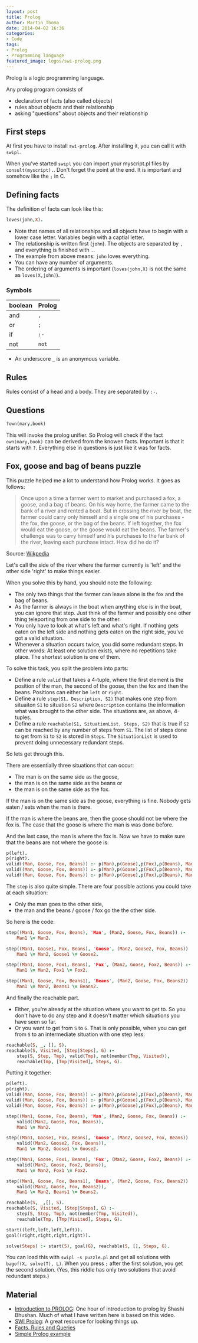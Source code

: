```yaml
---
layout: post
title: Prolog
author: Martin Thoma
date: 2014-04-02 16:36
categories:
- Code
tags:
- Prolog
- Programming language
featured_image: logos/swi-prolog.png
---
```


Prolog is a logic programming language.

Any prolog program consists of

* declaration of facts (also called objects)
* rules about objects and their relationship
* asking "questions" about objects and their relationship

## First steps
At first you have to install `swi-prolog`. After installing it, you can call it
with `swipl`.

When you've started `swipl` you can import your myscript.pl files by `consult(myscript).`.
Don't forget the point at the end. It is important and somehow like the 
`;` in C.

## Defining facts
The definition of facts can look like this:

```prolog
loves(john,X).
```

* Note that names of all relationships and all objects have to begin with a lower
case letter. Variables begin with a captial letter.
* The relationship is written first (`john`). The objects are separated by `,` 
  and everything is finished with `.`.
* The example from above means: `john` loves everything.
* You can have any number of arguments.
* The ordering of arguments is important (`loves(john,X)` is not the same as `loves(X,john)`).

### Symbols

| boolean | Prolog |
|---------|--------|
| and     | `,`    |
| or      | `;`    |
| if      | `:-`   |
| not     | `not`  |

* An underscore `_` is an anonymous variable.

## Rules

Rules consist of a head and a body. They are separated by `:-`.

## Questions

```prolog
?own(mary,book)
```

This will invoke the prolog unifier. So Prolog will check if the fact 
`own(mary,book)` can be derived from the knowen facts. Important is that it
starts with `?`. Everything else in questions is just like it was for facts.

## Fox, goose and bag of beans puzzle

This puzzle helped me a lot to understand how Prolog works. It goes as follows:

> Once upon a time a farmer went to market and purchased a fox, a goose, and a bag of beans. On his way home, the farmer came to the bank of a river and rented a boat. But in crossing the river by boat, the farmer could carry only himself and a single one of his purchases - the fox, the goose, or the bag of the beans.
If left together, the fox would eat the goose, or the goose would eat the beans.
The farmer's challenge was to carry himself and his purchases to the far bank of the river, leaving each purchase intact. How did he do it?

Source: [Wikpedia](https://en.wikipedia.org/wiki/Fox,_goose_and_bag_of_beans_puzzle)

Let's call the side of the river where the farmer currently is 'left' and the other
side 'right' to make things easier.

When you solve this by hand, you should note the following:

* The only two things that the farmer can leave alone is the fox and the bag of beans.
* As the farmer is always in the boat when anything else is in the boat, you can ignore
  that step. Just think of the farmer and possibly one other thing teleporting
  from one side to the other.
* You only have to look at what's left and what's right. If nothing gets eaten
  on the left side and nothing gets eaten on the right side, you've got a valid
  situation.
* Whenever a situation occurs twice, you did some redundant steps. In other words:
  At least one solution exists, where no repetitions take place. The shortest
  solution is one of them.

To solve this task, you split the problem into parts:

* Define a rule `valid` that takes a 4-tuple, where the first element is the position
  of the man, the second of the goose, then the fox and then the beans. Positions
  can either be `left` or `right`.
* Define a rule `step(S1, Description, S2)` that makes one step from situaiton
  `S1` to situation `S2` where `Description` contains the information what was 
  brought to the other side. The situations are, as above, 4-tuples.
* Define a rule `reachable(S1, SituationList, Steps, S2)` that is true if
  `S2` can be reached by any number of steps from `S1`. The list of steps done 
  to get from `S1` to `S2` is stored in `Steps`. The `SituationList` is used to
  prevent doing unnecessary redundant steps.

So lets get through this.

There are essentially three situations that can occur:

* The man is on the same side as the goose,
* the man is on the same side as the beans or
* the man is on the same side as the fox.

If the man is on the same side as the goose, everything is fine. Nobody gets
eaten / eats when the man is there.

If the man is where the beans are, then the goose should not be where the fox is.
The case that the goose is where the man is was done before.

And the last case, the man is where the fox is. Now we have to make sure that
the beans are not where the goose is:

```prolog
p(left).
p(right).
valid((Man, Goose, Fox, Beans)) :- p(Man),p(Goose),p(Fox),p(Beans), Man == Goose.
valid((Man, Goose, Fox, Beans)) :- p(Man),p(Goose),p(Fox),p(Beans), Man == Beans, Goose \= Fox.
valid((Man, Goose, Fox, Beans)) :- p(Man),p(Goose),p(Fox),p(Beans), Man == Fox, Goose \= Beans.
```

The `step` is also quite simple. There are four possible actions you could take
at each situation:

* Only the man goes to the other side,
* the man and the beans / goose / fox go the the other side.

So here is  the code:

```prolog
step((Man1, Goose, Fox, Beans), 'Man', (Man2, Goose, Fox, Beans)) :- 
    Man1 \= Man2.

step((Man1, Goose1, Fox, Beans), 'Goose', (Man2, Goose2, Fox, Beans)) :- 
    Man1 \= Man2, Goose1 \= Goose2.

step((Man1, Goose, Fox1, Beans), 'Fox', (Man2, Goose, Fox2, Beans)) :- 
    Man1 \= Man2, Fox1 \= Fox2.

step((Man1, Goose, Fox, Beans1), 'Beans', (Man2, Goose, Fox, Beans2)) :- 
    Man1 \= Man2, Beans1 \= Beans2.
```

And finally the reachable part.

* Either, you're already at the situation where you want to get to. So you don't
  have to do any step and it doesn't matter which situations you have seen so far.
* Or you want to get from `S` to `G`. That is only possible, when you can get
  from `S` to an intermediate situation with one step less:

```prolog
reachable(S, _, [], S).
reachable(S, Visited, [Step|Steps], G) :- 
    step(S, Step, Tmp), valid(Tmp), not(member(Tmp, Visited)),
    reachable(Tmp, [Tmp|Visited], Steps, G).
```

Putting it together:

```prolog
p(left).
p(right).
valid((Man, Goose, Fox, Beans)) :- p(Man),p(Goose),p(Fox),p(Beans), Man == Goose.
valid((Man, Goose, Fox, Beans)) :- p(Man),p(Goose),p(Fox),p(Beans), Man == Beans, Goose \= Fox.
valid((Man, Goose, Fox, Beans)) :- p(Man),p(Goose),p(Fox),p(Beans), Man == Fox, Goose \= Beans.

step((Man1, Goose, Fox, Beans), 'Man', (Man2, Goose, Fox, Beans)) :- 
    valid((Man2, Goose, Fox, Beans)),
    Man1 \= Man2.

step((Man1, Goose1, Fox, Beans), 'Goose', (Man2, Goose2, Fox, Beans)) :- 
    valid((Man2, Goose2, Fox, Beans)),
    Man1 \= Man2, Goose1 \= Goose2.

step((Man1, Goose, Fox1, Beans), 'Fox', (Man2, Goose, Fox2, Beans)) :- 
    valid((Man2, Goose, Fox2, Beans)),
    Man1 \= Man2, Fox1 \= Fox2.

step((Man1, Goose, Fox, Beans1), 'Beans', (Man2, Goose, Fox, Beans2)) :- 
    valid((Man2, Goose, Fox, Beans2)),
    Man1 \= Man2, Beans1 \= Beans2.

reachable(S, _,[], S).
reachable(S, Visited, [Step|Steps], G) :- 
    step(S, Step, Tmp), not(member(Tmp, Visited)),
    reachable(Tmp, [Tmp|Visited], Steps, G).

start((left,left,left,left)).
goal((right,right,right,right)).

solve(Steps) :- start(S), goal(G), reachable(S, [], Steps, G).
```

You can load this with `swipl -s puzzle.pl` and get all solutions with `bagof(X, solve(T), L)`.
When you press `;` after the first solution, you get the second solution.
(Yes, this riddle has only two solutions that avoid redundant steps.)


## Material
* [Introduction to PROLOG](http://www.youtube.com/watch?v=GHLfeGN5OMk): One hour of introduction to prolog by Shashi Bhushan. Much of what I have written here is based on this video.
* [SWI Prolog](http://www.swi-prolog.org/): A great resource for looking things up. 
* [Facts, Rules and Queries](http://www.cs.trincoll.edu/~ram/cpsc352/notes/prolog/factsrules.html)
* [Simple Prolog example](http://www.cs.toronto.edu/~hojjat/384w09/simple-prolog-examples.html)
